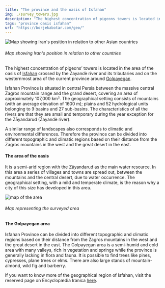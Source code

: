 ```yaml
---
title: "The province and the oasis of Isfahan"
img: ./survey_towers.jpg
description: "The highest concentration of pigeons towers is located in the province of Isfahan in the area of the oasis of Isfahan and around Golpayegan."
tags: "province oasis isfahan"
url: "https://borjekabotar.com/geo/"
---
```


![Map showing Iran's position in relation to other Asian countries](../../images/iran.jpg)

###### Map showing Iran's position in relation to other countries

The highest concentration of pigeons’ towers is located in the area of the oasis of [Isfahan](https://www.iranicaonline.org/articles/isfahan) crossed by the Zayandè river and its tributaries and on the westernmost area of the current province around [Golpayegan](https://www.iranicaonline.org/articles/golpayagan).

Isfahan Province is situated in central Persia between the massive central Zagros mountain range and the grand desert, covering an area of approximately 107,000 km². The geographical setting consists of mountains (with an average elevation of 1600 m); plains and 52 hydrological units belonging to 9 basins and 27 sub-basins. The characteristics of all the rivers are that they are small and temporary during the year exception for the Zāyandarud (Zayandè river).

A similar range of landscapes also corresponds to climatic and environmental differences. Therefore the province can be divided into different topographic and climatic regions based on their distance from the Zagros mountains in the west and the great desert in the east.

#### **The area of the oasis**

It is a semi-arid region with the Zāyandarud as the main water resource. In this area a series of villages and towns are spread out, between the mountains and the central desert, due to water occurrence. The geographical setting, with a mild and temperate climate, is the reason why a city of this size has developed in this area.

![map of the area](../../images/survey_towers.jpg)

###### Map representing the surveyed area

#### **The Golpayegan area**

Isfahan Province can be divided into different topographic and climatic regions based on their distance from the Zagros mountains in the west and the great desert in the east. The Golpayegan area is a semi-humid and cold area with many valleys, rich in vegetation and springs while the province is generally lacking in flora and fauna. It is possible to find trees like pines, cypresses, plane trees or elms. There are also large stands of mountain-almond, wild fig and barberry.

If you want to know more of the geographical region of Isfahan, visit the reserved page on Encyclopædia Iranica [here](https://iranicaonline.org/articles/isfahan-i-geography).